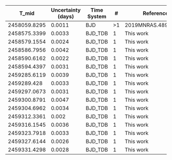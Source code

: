 |T_mid|Uncertainty (days)           |Time System|#                                            |Reference                           |
|-----|-----------------------------|-----------|---------------------------------------------|------------------------------------|
|2458059.8295|0.0011                       |BJD        |>1                                           |2019MNRAS.489.2478N                 |
|2458575.3399|0.0033                       |BJD_TDB    |1                                            |This work                           |
|2458579.1554|0.0024                       |BJD_TDB    |1                                            |This work                           |
|2458586.7956|0.0042                       |BJD_TDB    |1                                            |This work                           |
|2458590.6162|0.0022                       |BJD_TDB    |1                                            |This work                           |
|2458594.4397|0.0031                       |BJD_TDB    |1                                            |This work                           |
|2459285.6119|0.0039                       |BJD_TDB    |1                                            |This work                           |
|2459289.428|0.0033                       |BJD_TDB    |1                                            |This work                           |
|2459297.0673|0.0031                       |BJD_TDB    |1                                            |This work                           |
|2459300.8791|0.0047                       |BJD_TDB    |1                                            |This work                           |
|2459304.6962|0.0034                       |BJD_TDB    |1                                            |This work                           |
|2459312.3361|0.002                        |BJD_TDB    |1                                            |This work                           |
|2459316.1545|0.0036                       |BJD_TDB    |1                                            |This work                           |
|2459323.7918|0.0033                       |BJD_TDB    |1                                            |This work                           |
|2459327.6144|0.0026                       |BJD_TDB    |1                                            |This work                           |
|2459331.4298|0.0028                       |BJD_TDB    |1                                            |This work                           |
